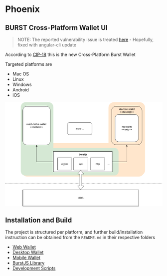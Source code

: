 # Phoenix

## BURST Cross-Platform Wallet UI

> NOTE: The reported vulnerability issue is treated [here](https://github.com/angular/angular-cli/issues/13342) - Hopefully, fixed with angular-cli update

According to [CIP-18](https://github.com/burst-apps-team/CIPs/blob/master/cip-0018.md) this is the new Cross-Platform Burst Wallet

Targeted platforms are

- Mac OS
- Linux
- Windows
- Android
- iOS

![Application Architecture Diagram](doc/architecture.png "Application Architecture Diagram")


## Installation and Build

The project is structured per platform, and further build/installation instruction can be obtained from the `README.md` in their respective folders

- [Web Wallet](/web/angular-wallet/README.md)
- [Desktop Wallet](/desktop/wallet/README.md)
- [Mobile Wallet](/mobile/README.md)
- [BurstJS Library](/common/README.md)
- [Development Scripts](/scripts/README.md)


